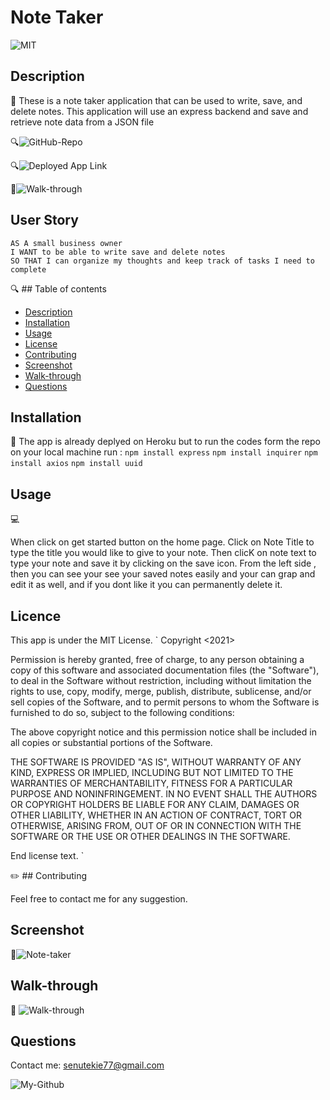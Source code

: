 # Note Taker

![MIT](https://img.shields.io/badge/license-MIT-green)

## Description
👋 These is a note taker application that can be used to write, save, and delete notes. This application will use an express backend and save and retrieve note data from a JSON file

🔍![GitHub-Repo](https://github.com/senait77/Note-Taker-)

🔍![Deployed App Link](https://dashboard.heroku.com/apps/warm-headland-12546)

🎥![Walk-through](https://www.youtube.com/watch?v=nsIqXTmcfWA)


 ## User Story

```
AS A small business owner
I WANT to be able to write save and delete notes
SO THAT I can organize my thoughts and keep track of tasks I need to complete
```


🔍 ## Table of contents

* [Description](#Description)
* [Installation](#Installation)
* [Usage](#Usage)
* [License](#License)
* [Contributing](#Contributing)
* [Screenshot](#Screenshot)
* [Walk-through](#walk-through)
* [Questions](#Questions)

## Installation
💾 The app is already deplyed on Heroku but to run the codes form the repo on your local machine run : 
 ```npm install express```
 ```npm install inquirer```
 ```npm install axios```
 ```npm install uuid```

## Usage
💻

When click on get started button on the home page. Click on Note Title to type the title you would like to give to your note. Then clicK on note text to type your note and save it by clicking on the save icon.
From the left side , then you can see your see your saved notes easily and your can grap and edit it as well, and if you dont like it you can permanently delete it.

 

## Licence
This app is under the MIT License.
` Copyright <2021> <Senait T Gerezgiher>

Permission is hereby granted, free of charge, to any person obtaining a copy of this software and associated documentation files (the "Software"), to deal in the Software without restriction, including without limitation the rights to use, copy, modify, merge, publish, distribute, sublicense, and/or sell copies of the Software, and to permit persons to whom the Software is furnished to do so, subject to the following conditions:

The above copyright notice and this permission notice shall be included in all copies or substantial portions of the Software.

THE SOFTWARE IS PROVIDED "AS IS", WITHOUT WARRANTY OF ANY KIND, EXPRESS OR IMPLIED, INCLUDING BUT NOT LIMITED TO THE WARRANTIES OF MERCHANTABILITY, FITNESS FOR A PARTICULAR PURPOSE AND NONINFRINGEMENT. IN NO EVENT SHALL THE AUTHORS OR COPYRIGHT HOLDERS BE LIABLE FOR ANY CLAIM, DAMAGES OR OTHER LIABILITY, WHETHER IN AN ACTION OF CONTRACT, TORT OR OTHERWISE, ARISING FROM, OUT OF OR IN CONNECTION WITH THE SOFTWARE OR THE USE OR OTHER DEALINGS IN THE SOFTWARE.

End license text. `

✏️ ## Contributing

Feel free to contact me for any suggestion.

## Screenshot
🎥![Note-taker](./public/images/note-taker.png)

## Walk-through
🎥
![Walk-through](https://www.youtube.com/watch?v=nsIqXTmcfWA)

## Questions
Contact me: senutekie77@gmail.com

![My-Github](https://github.com/senait77/Note-Taker-)

